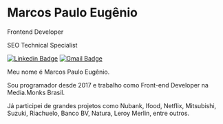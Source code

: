 # Marcos Paulo Eugênio

Frontend Developer

SEO Technical Specialist

[![Linkedin Badge](https://img.shields.io/badge/-Marcos%20Paulo%20Eugenio-986DFF?style=flat-square&logo=Linkedin&logoColor=white&link=https://www.linkedin.com/in/marcospauloeugenio/)](https://www.linkedin.com/in/marcospauloeugenio/) 
[![Gmail Badge](https://img.shields.io/badge/-marcoseugenio.dev@gmail.com-986DFF?style=flat-square&logo=Gmail&logoColor=white&link=mailto:marcoseugenio.dev@gmail.com)](mailto:marcoseugenio.dev@gmail.com)

Meu nome é Marcos Paulo Eugênio. 

Sou programador desde 2017 e trabalho como Front-end Developer na Media.Monks Brasil.

Já participei de grandes projetos como Nubank, Ifood, Netflix, Mitsubishi, Suzuki, Riachuelo, Banco BV, Natura, Leroy Merlin, entre outros.
